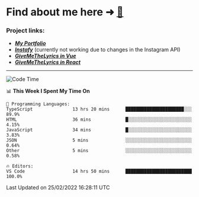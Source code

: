 # Find about me here ➜ [🧑](https://pauabella.dev)

### Project links:
- ***[My Portfolio](https://pauabella.dev)***
- ***[Instafy](https://instafy.me)*** (currently not working due to changes in the Instagram API)
- ***[GiveMeTheLyrics in Vue](https://lyrics.pauabella.dev)***
- ***[GiveMeTheLyrics in React](https://pauabella.dev/GiveMeTheLyrics)***

---
<!--START_SECTION:waka-->
![Code Time](http://img.shields.io/badge/Code%20Time-768%20hrs%2030%20mins-blue)

📊 **This Week I Spent My Time On** 

```text
💬 Programming Languages: 
TypeScript               13 hrs 20 mins      ██████████████████████░░░   89.9% 
HTML                     36 mins             █░░░░░░░░░░░░░░░░░░░░░░░░   4.15% 
JavaScript               34 mins             █░░░░░░░░░░░░░░░░░░░░░░░░   3.83% 
JSON                     5 mins              ░░░░░░░░░░░░░░░░░░░░░░░░░   0.64% 
Other                    5 mins              ░░░░░░░░░░░░░░░░░░░░░░░░░   0.58%

🔥 Editors: 
VS Code                  14 hrs 50 mins      █████████████████████████   100.0%

```


 Last Updated on 25/02/2022 16:28:11 UTC
<!--END_SECTION:waka-->
